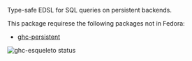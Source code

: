 Type-safe EDSL for SQL queries on persistent backends. 

This package requirese the following packages not in Fedora:

* [ghc-persistent](../ghc-persistent)

![ghc-esqueleto status](https://copr.fedorainfracloud.org/coprs/dshea/bdcs-haskell-deps/package/ghc-esqueleto/status_image/last_build.png)
